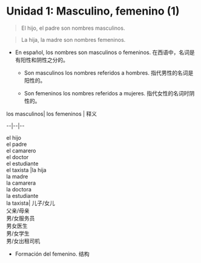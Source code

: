 ﻿# Unidad 1: Masculino, femenino (1)



> El hijo, el padre son nombres masculinos.

>

> La hija, la madre son nombres femeninos.



* En español, los nombres son masculinos o femeninos. 在西语中，名词是有阳性和阴性之分的。


  * Son masculinos los nombres referidos a hombres. 指代男性的名词是阳性的。


  * Son femeninos los nombres referidos a mujeres. 指代女性的名词时阴性的。




los masculinos| los femeninos | 释义

--|--|--

el hijo <br> el padre <br> el camarero <br> el doctor <br> el estudiante <br> el taxista |la hija <br> la madre <br> la camarera <br> la doctora <br> la estudiante <br> la taxista| 儿子/女儿 <br> 父亲/母亲 <br> 男/女服务员 <br> 男女医生 <br> 男/女学生 <br> 男/女出租司机


- Formación del femenino. 结构
